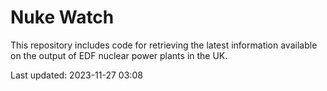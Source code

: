 # Nuke Watch

This repository includes code for retrieving the latest information available on the output of EDF nuclear power plants in the UK.

Last updated: 2023-11-27 03:08